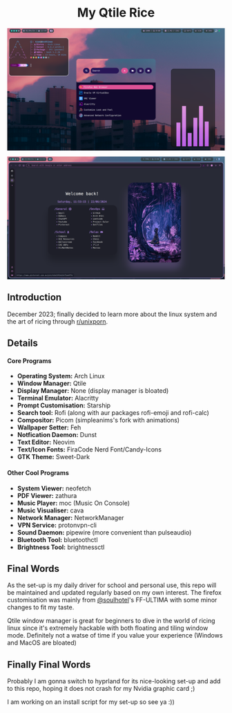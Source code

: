<div align="center">
<h1>My Qtile Rice</h1> 
</div>

<a href="#"><img align="center" src="./Assets/preview1.png" alt="Preview Image 1"></a>
<p><p>
<a href="#"><img align="center" src="./Assets/preview2.png" alt="Preview Image 2"></a>

<div align="left">
<h2>Introduction</h2>
<p>December 2023; finally decided to learn more about the linux system and the art of ricing through <a href="https://www.reddit.com/r/unixporn">r/unixporn</a>.</p>
</div>

<div align="left">
<h2>Details</h2>
</div>

#### Core Programs
<ul>  
<li><b>Operating System:</b> Arch Linux</li>
<li><b>Window Manager:</b> Qtile</li>
<li><b>Display Manager:</b> None (display manager is bloated)</li>
<li><b>Terminal Emulator:</b> Alacritty</li>
<li><b>Prompt Customisation:</b> Starship</li>
<li><b>Search tool:</b> Rofi (along with aur packages rofi-emoji and rofi-calc)</li>
<li><b>Compositor:</b> Picom (simpleanims's fork with animations)</li>
<li><b>Wallpaper Setter:</b> Feh</li>
<li><b>Notfication Daemon:</b> Dunst</li>
<li><b>Text Editor:</b> Neovim</li>
<li><b>Text/Icon Fonts:</b> FiraCode Nerd Font/Candy-Icons</li>
<li><b>GTK Theme:</b> Sweet-Dark</li>
</ul>

#### Other Cool Programs
<ul>
<li><b>System Viewer:</b> neofetch</li>
<li><b>PDF Viewer:</b> zathura</li>
<li><b>Music Player:</b> moc (Music On Console)</li>
<li><b>Music Visualiser:</b> cava</li>
<li><b>Network Manager:</b> NetworkManager</li>
<li><b>VPN Service:</b> protonvpn-cli</li>
<li><b>Sound Daemon:</b> pipewire (more convenient than pulseaudio)</li>
<li><b>Bluetooth Tool:</b> bluetoothctl</li>
<li><b>Brightness Tool:</b> brightnessctl</li>
</ul>

<div align="left">
<h2>Final Words</h2>
<p>As the set-up is my daily driver for school and personal use, this repo will be maintained and updated regularly based on my own interest. The firefox customisation was mainly from <a href="https://github.com/soulhotel/FF-ULTIMA">@soulhotel</a>'s FF-ULTIMA with some minor changes to fit my taste.</p>
<p>Qtile window manager is great for beginners to dive in the world of ricing linux since it's extremely hackable with both floating and tiling window mode. Definitely not a watse of time if you value your experience (Windows and MacOS are bloated)</p>
</div>

<div align="left">
<h2>Finally Final Words</h2>
<p>Probably I am gonna switch to hyprland for its nice-looking set-up and add to this repo, hoping it does not crash for my Nvidia graphic card ;)</p>
<p>I am working on an install script for my set-up so see ya :))</p>
</div>
